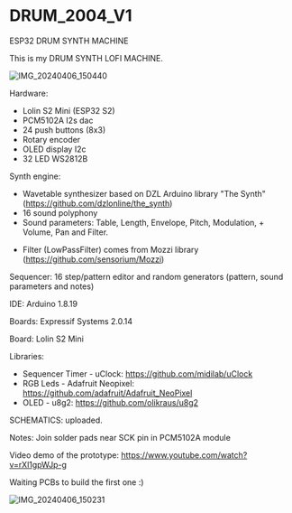 # DRUM_2004_V1
ESP32 DRUM SYNTH MACHINE

This is my DRUM SYNTH LOFI MACHINE.

![IMG_20240406_150440](https://github.com/zircothc/DRUM_2004_V1/assets/17828930/c8327dc2-a3f7-4d81-8d82-ebfe2a7c45c3)

Hardware:
- Lolin S2 Mini (ESP32 S2)
- PCM5102A I2s dac
- 24 push buttons (8x3)
- Rotary encoder
- OLED display I2c
- 32 LED WS2812B
  
Synth engine:
- Wavetable synthesizer based on DZL Arduino library "The Synth" (https://github.com/dzlonline/the_synth)
- 16 sound polyphony
- Sound parameters: Table, Length, Envelope, Pitch, Modulation, + Volume, Pan and Filter.
* Filter (LowPassFilter) comes from Mozzi library (https://github.com/sensorium/Mozzi)

Sequencer:
16 step/pattern editor and random generators (pattern, sound parameters and notes)

IDE:
Arduino 1.8.19

Boards:
Expressif Systems 2.0.14

Board: Lolin S2 Mini

Libraries:
- Sequencer Timer - uClock: https://github.com/midilab/uClock
- RGB Leds - Adafruit Neopixel: https://github.com/adafruit/Adafruit_NeoPixel
- OLED - u8g2: https://github.com/olikraus/u8g2

SCHEMATICS: uploaded.

Notes:
Join solder pads near SCK pin in PCM5102A module

Video demo of the prototype:
https://www.youtube.com/watch?v=rXl1gpWJp-g

Waiting PCBs to build the first one :)

![IMG_20240406_150231](https://github.com/zircothc/DRUM_2004_V1/assets/17828930/feb9b928-f76a-4b51-93ea-a7afbd6a5c28)
